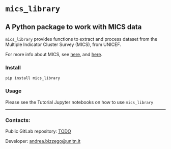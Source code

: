 # `mics_library`
## A Python package to work with MICS data

`mics_library` provides functions to extract and process dataset from the Multiple Indicator Cluster Survey (MICS), from UNICEF.

For more info about MICS, see [here](https://mics.unicef.org), and [here](https://onlinelibrary.wiley.com/doi/full/10.1111/sifp.12103).

### Install
`pip install mics_library`

### Usage
Please see the Tutorial Jupyter notebooks on how to use `mics_library`


---
### Contacts:

Public GitLab repository: [TODO](TODO)

Developer: andrea.bizzego@unitn.it
